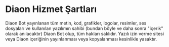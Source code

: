 # Diaon Hizmet Şartları

Diaon Bot yayınlanan tüm metin, kod, grafikler, logolar, resimler, ses dosyaları ve kullanılan yazılımın sahibi (bundan böyle ve daha sonra "içerik" olarak anılacaktır) Diaon Bot olup, tüm hakları saklıdır. Yazılı izin verme sitesi veya Diaon içeriğinin yayınlanması veya kopyalanması kesinlikle yasaktır.
